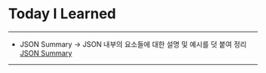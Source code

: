 # Today I Learned

---

- JSON Summary -> JSON 내부의 요소들에 대한 설명 및 예시를 덧 붙여 정리 [JSON Summary](https://vincentgeranium.github.io/ios,/swift/2019/09/27/json-1.html)

---
